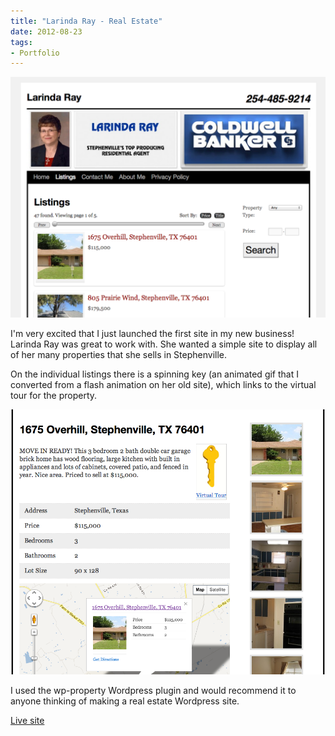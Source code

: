 ```yaml
---
title: "Larinda Ray - Real Estate"
date: 2012-08-23
tags:
- Portfolio
---
```


<img src="./larindaray-real-estate-listings.png" />

I'm very excited that I just launched the first site in my new business! Larinda Ray was great to work with. She wanted a simple site to display all of her many properties that she sells in Stephenville.

On the individual listings there is a spinning key (an animated gif that I converted from a flash animation on her old site), which links to the virtual tour for the property.

<img src="./larindaray-real-estate-listing.png" />

I used the wp-property Wordpress plugin and would recommend it to anyone thinking of making a real estate Wordpress site.

[Live site](http://www.larindaray.com/)
